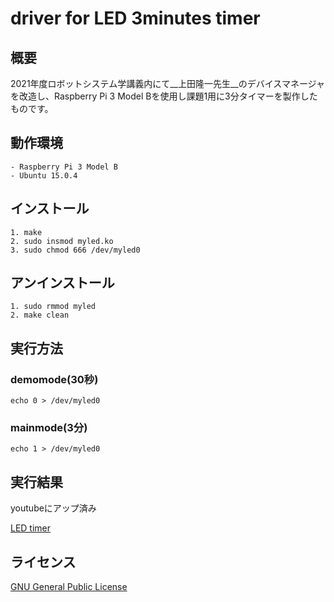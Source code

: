 # driver for LED 3minutes timer

## 概要

2021年度ロボットシステム学講義内にて__上田隆一先生__のデバイスマネージャを改造し、Raspberry Pi 3 Model Bを使用し課題1用に3分タイマーを製作したものです。

## 動作環境
```
- Raspberry Pi 3 Model B
- Ubuntu 15.0.4
```
## インストール
```
1. make
2. sudo insmod myled.ko
3. sudo chmod 666 /dev/myled0
```
## アンインストール
```
1. sudo rmmod myled
2. make clean
```
## 実行方法

### demomode(30秒)
```
echo 0 > /dev/myled0
```

### mainmode(3分)
```
echo 1 > /dev/myled0
```

## 実行結果

youtubeにアップ済み

[LED timer](https://youtu.be/1AHgrck_Brk)

## ライセンス

[GNU General Public License](https://github.com/mirokuwatanabe/kadai1/blob/553b6a600fd91a45b983abfa87a5f41cab04e293/LICENSE)

